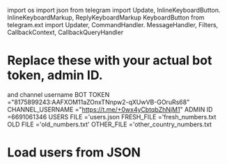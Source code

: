 import os
import json
from telegram import Update, InlineKeyboardButton.
InlineKeyboardMarkup, ReplyKeyboardMarkup
KeyboardButton
from telegram.ext import Updater, CommandHandler.
MessageHandler, Filters, CallbackContext,
CallbackQueryHandler
# Replace these with your actual bot token, admin ID.
and channel username
BOT TOKEN ="8175899243:AAFXOM11aZOnxTNnpw2-qXUwVB-GOruRs68"
CHANNEL_USERNAME ="https://t.me/+0wx4yCbtqbZhNjM1"
ADMIN ID =6691061346
USERS FILE ='users.json
FRESH_FILE ='fresh_numbers.txt
OLD FILE ='old_numbers.txt'
OTHER_FILE ='other_country_numbers.txt
# Load users from JSON
